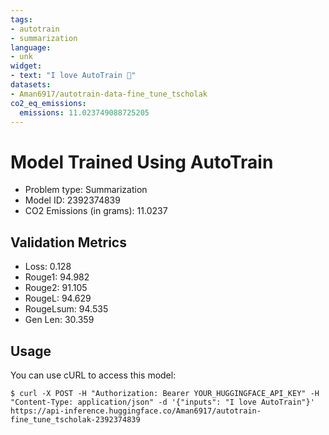```yaml
---
tags:
- autotrain
- summarization
language:
- unk
widget:
- text: "I love AutoTrain 🤗"
datasets:
- Aman6917/autotrain-data-fine_tune_tscholak
co2_eq_emissions:
  emissions: 11.023749088725205
---
```


# Model Trained Using AutoTrain

- Problem type: Summarization
- Model ID: 2392374839
- CO2 Emissions (in grams): 11.0237

## Validation Metrics

- Loss: 0.128
- Rouge1: 94.982
- Rouge2: 91.105
- RougeL: 94.629
- RougeLsum: 94.535
- Gen Len: 30.359

## Usage

You can use cURL to access this model:

```
$ curl -X POST -H "Authorization: Bearer YOUR_HUGGINGFACE_API_KEY" -H "Content-Type: application/json" -d '{"inputs": "I love AutoTrain"}' https://api-inference.huggingface.co/Aman6917/autotrain-fine_tune_tscholak-2392374839
```